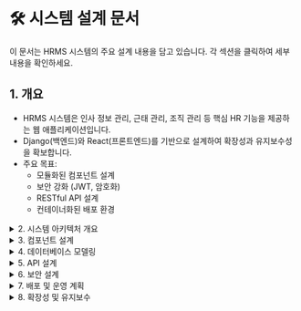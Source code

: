 

# 🛠️ 시스템 설계 문서

이 문서는 HRMS 시스템의 주요 설계 내용을 담고 있습니다. 각 섹션을 클릭하여 세부 내용을 확인하세요.

## 1. 개요
- HRMS 시스템은 인사 정보 관리, 근태 관리, 조직 관리 등 핵심 HR 기능을 제공하는 웹 애플리케이션입니다.
- Django(백엔드)와 React(프론트엔드)를 기반으로 설계하여 확장성과 유지보수성을 확보합니다.
- 주요 목표:
  - 모듈화된 컴포넌트 설계
  - 보안 강화 (JWT, 암호화)
  - RESTful API 설계
  - 컨테이너화된 배포 환경

<details>
<summary>2. 시스템 아키텍처 개요</summary>

![System Architecture](./assets/architecture_diagram.png)

- **백엔드 서버:** Django + Django REST Framework
- **프론트엔드:** React.js + TypeScript + TailwindCSS
- **데이터베이스:** MySQL
- **인증/보안:** JWT, Bcrypt
- **컨테이너:** Docker, Docker Compose
- **CI/CD:** GitHub Actions
- **로그/모니터링:** Sentry, ELK Stack

</details>

<details>
<summary>3. 컴포넌트 설계</summary>

#### 3.1 웹 서버 (Django)
- URL 라우팅 및 뷰(View) 정의
- 모델-뷰-컨트롤러 패턴 기반
- DRF를 통해 JSON API 제공

#### 3.2 프론트엔드 (React)
- 컴포넌트 단위 재사용성 확보
- 전역 상태 관리는 Redux 또는 Context API
- 라우팅: React Router

#### 3.3 데이터베이스 (MySQL)
- 관계형 모델링
- 주요 테이블: Employee, Department, Attendance, Leave, Payroll, UserRole
- 인덱스 및 외래 키 제약 조건 설계

</details>

<details>
<summary>4. 데이터베이스 모델링</summary>

```mermaid
erDiagram
    EMPLOYEE ||--o{ DEPARTMENT : belongs_to
    EMPLOYEE ||--o{ ATTENDANCE : records
    EMPLOYEE ||--o{ LEAVE : applies
    DEPARTMENT ||--o{ EMPLOYEE : has
    
    EMPLOYEE {
      int id PK
      string name
      string email
      int department_id FK
      string position
    }
    DEPARTMENT {
      int id PK
      string name
      int parent_id FK
    }
    ATTENDANCE {
      int id PK
      int employee_id FK
      datetime clock_in
      datetime clock_out
    }
    LEAVE {
      int id PK
      int employee_id FK
      date start_date
      date end_date
      string type
    }
```

</details>

<details>
<summary>5. API 설계</summary>

- **인증 API**
  - `POST /api/auth/login` - 로그인
  - `POST /api/auth/register` - 회원가입

- **사용자 관리 API**
  - `GET /api/users/` - 사용자 목록 조회
  - `GET /api/users/{id}` - 사용자 상세 조회
  - `PUT /api/users/{id}` - 사용자 정보 수정

- **조직 관리 API**
  - `GET /api/departments/` - 부서 목록 조회
  - `POST /api/departments/` - 부서 생성

- **근태 관리 API**
  - `GET /api/attendance/` - 출퇴근 기록 조회
  - `POST /api/attendance/` - 출퇴근 체크

- **휴가 관리 API**
  - `GET /api/leaves/` - 휴가 내역 조회
  - `POST /api/leaves/` - 휴가 신청

</details>

<details>
<summary>6. 보안 설계</summary>

- **JWT 인증**: 로그인 후 발급된 토큰으로 모든 API 호출 시 인증 헤더에 포함
- **암호화**: 사용자 비밀번호는 Bcrypt를 이용해 해시 처리
- **권한 검사**: DRF의 Permission 클래스로 엔드포인트별 접근 제어

</details>

<details>
<summary>7. 배포 및 운영 계획</summary>

- **로컬 개발 환경**: Docker Compose로 백엔드, 프론트엔드, DB 컨테이너 실행
- **CI/CD**: GitHub Actions로 테스트 및 빌드 자동화
- **스테이징/프로덕션**: 추후 AWS ECS 또는 Kubernetes 배포 고려

</details>

<details>
<summary>8. 확장성 및 유지보수</summary>

- 모듈화된 코드 구조로 기능 추가 용이
- 테스트 코드 작성 (pytest, Jest)
- 문서화 도구 (Swagger, Redoc) 연동

</details>